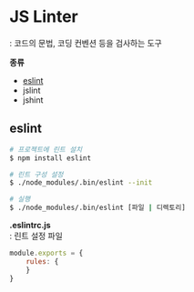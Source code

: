 # JS Linter
: 코드의 문법, 코딩 컨벤션 등을 검사하는 도구  


**종류**
- [eslint](#eslint)
- jslint
- jshint



## eslint

```bash
# 프로젝트에 린트 설치
$ npm install eslint

# 린트 구성 설정
$ ./node_modules/.bin/eslint --init

# 실행
$ ./node_modules/.bin/eslint [파일 | 디렉토리]
```


**.eslintrc.js**   
: 린트 설정 파일   

```js
module.exports = {
    rules: {
    }
}
```
